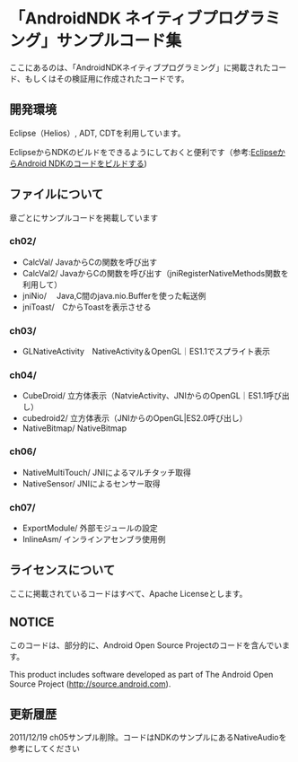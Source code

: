 # 「AndroidNDK ネイティブプログラミング」サンプルコード集

ここにあるのは、「AndroidNDKネイティブプログラミング」に掲載されたコード、もしくはその検証用に作成されたコードです。


## 開発環境
Eclipse（Helios）, ADT, CDTを利用しています。

EclipseからNDKのビルドをできるようにしておくと便利です（参考:[EclipseからAndroid NDKのコードをビルドする](http://blog.cnu.jp/2011/07/05/build-ndk-in-eclipse/))

## ファイルについて

章ごとにサンプルコードを掲載しています

### ch02/
- CalcVal/   JavaからCの関数を呼び出す
- CalcVal2/  JavaからCの関数を呼び出す（jniRegisterNativeMethods関数を利用して）
- jniNio/　  Java,C間のjava.nio.Bufferを使った転送例
- jniToast/　CからToastを表示させる
 
### ch03/
- GLNativeActivity　NativeActivity＆OpenGL｜ES1.1でスプライト表示

### ch04/
- CubeDroid/    立方体表示（NatvieActivity、JNIからのOpenGL｜ES1.1呼び出し）  
- cubedroid2/   立方体表示（JNIからのOpenGL|ES2.0呼び出し）  
- NativeBitmap/ NativeBitmap  

### ch06/
- NativeMultiTouch/  JNIによるマルチタッチ取得
- NativeSensor/      JNIによるセンサー取得

### ch07/
- ExportModule/  外部モジュールの設定
- InlineAsm/     インラインアセンブラ使用例

## ライセンスについて

ここに掲載されているコードはすべて、Apache Licenseとします。

## NOTICE

このコードは、部分的に、Android Open Source Projectのコードを含んでいます。

This product includes software developed as part of
The Android Open Source Project (http://source.android.com).

## 更新履歴

2011/12/19 ch05サンプル削除。コードはNDKのサンプルにあるNativeAudioを参考にしてください
